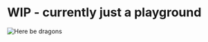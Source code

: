 # WIP - currently just a playground

![Here be dragons](https://media.giphy.com/media/Zb0asRm15HqCbgShD4/giphy.gif)
